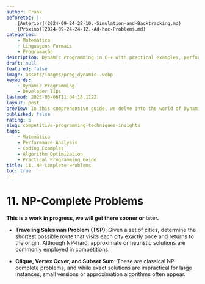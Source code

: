 ```yaml
---
author: Frank
beforetoc: |-
    [Anterior](2024-09-24-22-10.-Simulation-and-Backtracking.md)
    [Próximo](2024-09-24-24-12.-Ad-hoc-Problems.md)
categories:
    - Matemática
    - Linguagens Formais
    - Programação
description: Dynamic Programming in C++ with practical examples, performance analysis, and detailed explanations to optimize your coding skills and algorithm efficiency.
draft: null
featured: false
image: assets/images/prog_dynamic..webp
keywords:
    - Dynamic Programming
    - Developer Tips
lastmod: 2025-05-06T11:04:18.112Z
layout: post
preview: In this comprehensive guide, we delve into the world of Dynamic Programming with C++. Learn the core principles of Competitive Programming, explore various algorithmic examples, and understand performance differences through detailed code comparisons. Perfect for developers looking to optimize their coding skills and boost algorithm efficiency.
published: false
rating: 5
slug: competitive-programming-techniques-insights
tags:
    - Matemática
    - Performance Analysis
    - Coding Examples
    - Algorithm Optimization
    - Practical Programming Guide
title: 11. NP-Complete Problems
toc: true
---
```


# 11. NP-Complete Problems

**This is a work in progress, we will get there sooner or later.**


- **Traveling Salesman Problem (TSP)**: Given a set of cities, determine the shortest possible route that visits each city exactly once and returns to the origin. Although NP-hard, approximate or heuristic solutions are commonly employed in competitions.

- **Clique, Vertex Cover, and Subset Sum**: These are classical NP-complete problems, and while exact solutions are impractical for large instances, small versions or approximation algorithms often appear.

